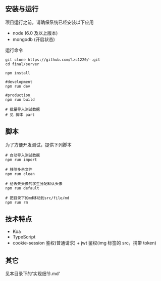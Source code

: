 ## 安装与运行

项目运行之前，请确保系统已经安装以下应用

- node (6.0 及以上版本)
- mongodb (开启状态)

运行命令

```
git clone https://github.com/lzc1220/-.git
cd final/server

npm install

#development
npm run dev

#production
npm run build

# 批量导入测试数据
# 见 脚本 part
```

## 脚本

为了方便开发测试，提供下列脚本

```
# 自动导入测试数据
npm run import

# 移除多余文件
npm run clean

# 给丢失头像的学生分配默认头像
npm run default

# 把目录下的md移动到src/file/md
npm run rm
```

## 技术特点

- Koa
- TypeScript
- cookie-session 鉴权(普通请求) + jwt 鉴权(img 标签的 src，携带 token)

## 其它

见本目录下的'实现细节.md'
